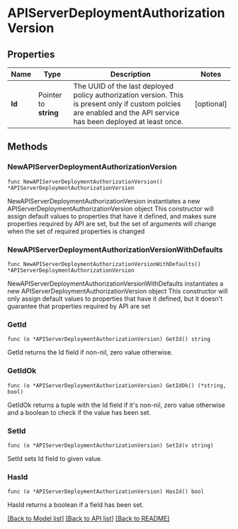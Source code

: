 # APIServerDeploymentAuthorizationVersion

## Properties

Name | Type | Description | Notes
------------ | ------------- | ------------- | -------------
**Id** | Pointer to **string** | The UUID of the last deployed policy authorization version. This is present only if custom polcies are enabled and the API service has been deployed at least once. | [optional] 

## Methods

### NewAPIServerDeploymentAuthorizationVersion

`func NewAPIServerDeploymentAuthorizationVersion() *APIServerDeploymentAuthorizationVersion`

NewAPIServerDeploymentAuthorizationVersion instantiates a new APIServerDeploymentAuthorizationVersion object
This constructor will assign default values to properties that have it defined,
and makes sure properties required by API are set, but the set of arguments
will change when the set of required properties is changed

### NewAPIServerDeploymentAuthorizationVersionWithDefaults

`func NewAPIServerDeploymentAuthorizationVersionWithDefaults() *APIServerDeploymentAuthorizationVersion`

NewAPIServerDeploymentAuthorizationVersionWithDefaults instantiates a new APIServerDeploymentAuthorizationVersion object
This constructor will only assign default values to properties that have it defined,
but it doesn't guarantee that properties required by API are set

### GetId

`func (o *APIServerDeploymentAuthorizationVersion) GetId() string`

GetId returns the Id field if non-nil, zero value otherwise.

### GetIdOk

`func (o *APIServerDeploymentAuthorizationVersion) GetIdOk() (*string, bool)`

GetIdOk returns a tuple with the Id field if it's non-nil, zero value otherwise
and a boolean to check if the value has been set.

### SetId

`func (o *APIServerDeploymentAuthorizationVersion) SetId(v string)`

SetId sets Id field to given value.

### HasId

`func (o *APIServerDeploymentAuthorizationVersion) HasId() bool`

HasId returns a boolean if a field has been set.


[[Back to Model list]](../README.md#documentation-for-models) [[Back to API list]](../README.md#documentation-for-api-endpoints) [[Back to README]](../README.md)



